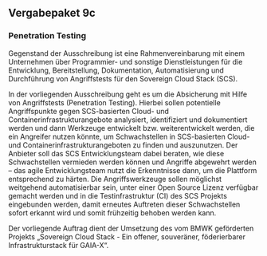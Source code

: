 ## Vergabepaket 9c

### Penetration Testing
Gegenstand der Ausschreibung ist eine Rahmenvereinbarung mit einem Unternehmen über Programmier- und sonstige Dienstleistungen für die Entwicklung, Bereitstellung, Dokumentation, Automatisierung und Durchführung von Angriffstests für den Sovereign Cloud Stack (SCS).

In der vorliegenden Ausschreibung geht es um die Absicherung mit Hilfe von Angriffstests (Penetration Testing). Hierbei sollen potentielle Angriffspunkte gegen SCS-basierten Cloud- und Containerinfrastrukturangebote analysiert, identifiziert und dokumentiert werden und dann Werkzeuge entwickelt bzw. weiterentwickelt werden, die ein Angreifer nutzen könnte, um Schwachstellen in SCS-basierten Cloud- und Containerinfrastrukturangeboten zu finden und auszunutzen. Der Anbieter soll das SCS Entwicklungsteam dabei beraten, wie diese Schwachstellen vermieden werden können und Angriffe abgewehrt werden – das agile Entwicklungsteam nutzt die Erkenntnisse dann, um die Plattform entsprechend zu härten. Die Angriffswerkzeuge sollen möglichst weitgehend automatisierbar sein, unter einer Open Source Lizenz verfügbar gemacht werden und in die Testinfrastruktur (CI) des SCS Projekts eingebunden werden, damit erneutes Auftreten dieser Schwachstellen sofort erkannt wird und somit frühzeitig behoben werden kann.

Der vorliegende Auftrag dient der Umsetzung des vom BMWK geförderten Projekts „Sovereign Cloud Stack - Ein offener, souveräner, föderierbarer Infrastruktur­stack für GAIA-X“.
